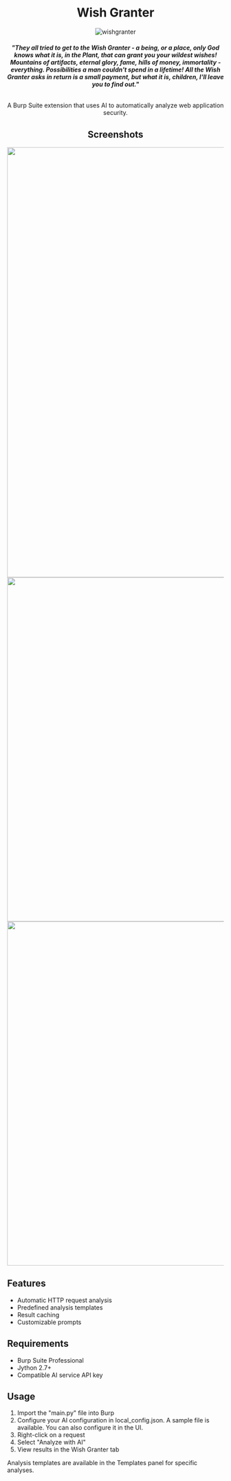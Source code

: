 <div align="center">
  
# Wish Granter


  
![wishgranter](https://github.com/user-attachments/assets/295c7b00-891f-4f21-96b5-75c459a50b06)




###### ***"They all tried to get to the Wish Granter - a being, or a place, only God knows what it is, in the Plant, that can grant you your wildest wishes! Mountains of artifacts, eternal glory, fame, hills of money, immortality - everything. Possibilities a man couldn't spend in a lifetime! All the Wish Granter asks in return is a small payment, but what it is, children, I'll leave you to find out."***

A Burp Suite extension that uses AI to automatically analyze web application security.

## Screenshots

<img src="https://github.com/user-attachments/assets/c768446f-7a5f-4341-8cf8-95532a6fa026" width="1000">
<img src="https://github.com/user-attachments/assets/d143cc49-c13a-4401-8b1f-5bfbf73c7cc5" width="800">
<img src="https://github.com/user-attachments/assets/6c64c3a7-ecf9-473d-9683-38d3a0646bba" width="800">

</div>

## Features

- Automatic HTTP request analysis
- Predefined analysis templates
- Result caching
- Customizable prompts

## Requirements

- Burp Suite Professional
- Jython 2.7+
- Compatible AI service API key

## Usage
1. Import the "main.py" file into Burp
2. Configure your AI configuration in local_config.json. A sample file is available. You can also configure it in the UI.  
3. Right-click on a request
4. Select "Analyze with AI"
5. View results in the Wish Granter tab

Analysis templates are available in the Templates panel for specific analyses. 
